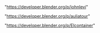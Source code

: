 "https://developer.blender.org/p/johnlevi"

"https://developer.blender.org/p/auliatour"

"https://developer.blender.org/p/Elcontainer"

 
